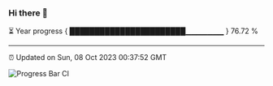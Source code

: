 ### Hi there 👋

⏳ Year progress { ███████████████████████▁▁▁▁▁▁▁ } 76.72 %

---

⏰ Updated on Sun, 08 Oct 2023 00:37:52 GMT

![Progress Bar CI](https://github.com/Shyam-Makwana/GitHub-Actions-Demo/workflows/Progress%20Bar%20CI/badge.svg)
